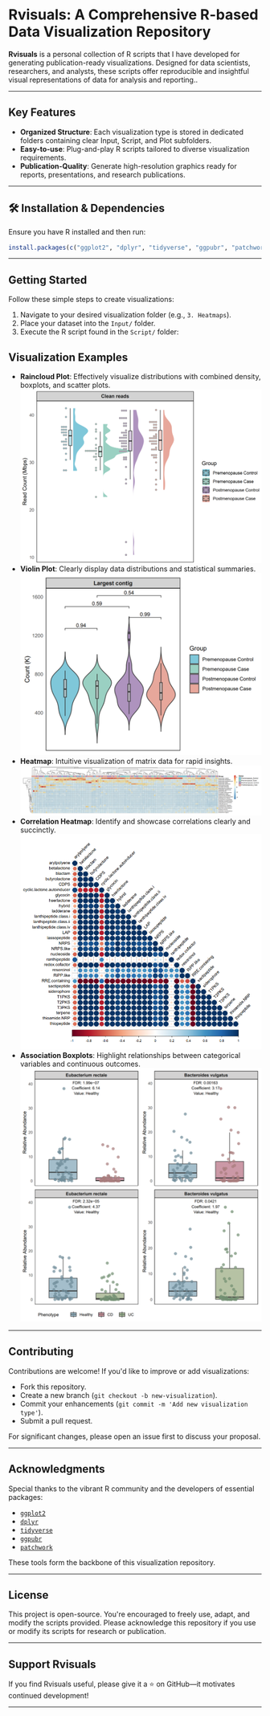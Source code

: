 
# Rvisuals: A Comprehensive R-based Data Visualization Repository

**Rvisuals** is a personal collection of R scripts that I have developed for generating publication-ready visualizations. Designed for data scientists, researchers, and analysts, these scripts offer reproducible and insightful visual representations of data for analysis and reporting..

---

## Key Features

- **Organized Structure**: Each visualization type is stored in dedicated folders containing clear Input, Script, and Plot subfolders.
- **Easy-to-use**: Plug-and-play R scripts tailored to diverse visualization requirements.
- **Publication-Quality**: Generate high-resolution graphics ready for reports, presentations, and research publications.

---

## 🛠 Installation & Dependencies

Ensure you have R installed and then run:

```R
install.packages(c("ggplot2", "dplyr", "tidyverse", "ggpubr", "patchwork"))
```

---

## Getting Started

Follow these simple steps to create visualizations:

1. Navigate to your desired visualization folder (e.g., `3. Heatmaps`).
2. Place your dataset into the `Input/` folder.
3. Execute the R script found in the `Script/` folder:


## Visualization Examples

-  **Raincloud Plot**: Effectively visualize distributions with combined density, boxplots, and scatter plots.
  ![Raincloud Plot](Examples/Raincloud.PNG)
-  **Violin Plot**: Clearly display data distributions and statistical summaries.
  ![Violin Plot](Examples/Violin.PNG)
-  **Heatmap**: Intuitive visualization of matrix data for rapid insights.
  ![Heatmap](Examples/Heatmap.PNG)
-  **Correlation Heatmap**: Identify and showcase correlations clearly and succinctly.
  ![Correlation Heatmap](Examples/Correlation.PNG)
-  **Association Boxplots**: Highlight relationships between categorical variables and continuous outcomes.
  ![Association Boxplot](Examples/Boxplots.PNG)

---

## Contributing

Contributions are welcome! If you'd like to improve or add visualizations:

- Fork this repository.
- Create a new branch (`git checkout -b new-visualization`).
- Commit your enhancements (`git commit -m 'Add new visualization type'`).
- Submit a pull request.

For significant changes, please open an issue first to discuss your proposal.

---

## Acknowledgments

Special thanks to the vibrant R community and the developers of essential packages:

- [`ggplot2`](https://ggplot2.tidyverse.org/)
- [`dplyr`](https://dplyr.tidyverse.org/)
- [`tidyverse`](https://www.tidyverse.org/)
- [`ggpubr`](https://rpkgs.datanovia.com/ggpubr/)
- [`patchwork`](https://patchwork.data-imaginist.com/)

These tools form the backbone of this visualization repository.

---

## License

This project is open-source. You're encouraged to freely use, adapt, and modify the scripts provided. Please acknowledge this repository if you use or modify its scripts for research or publication.

---

## Support Rvisuals

If you find Rvisuals useful, please give it a ⭐ on GitHub—it motivates continued development!

---

